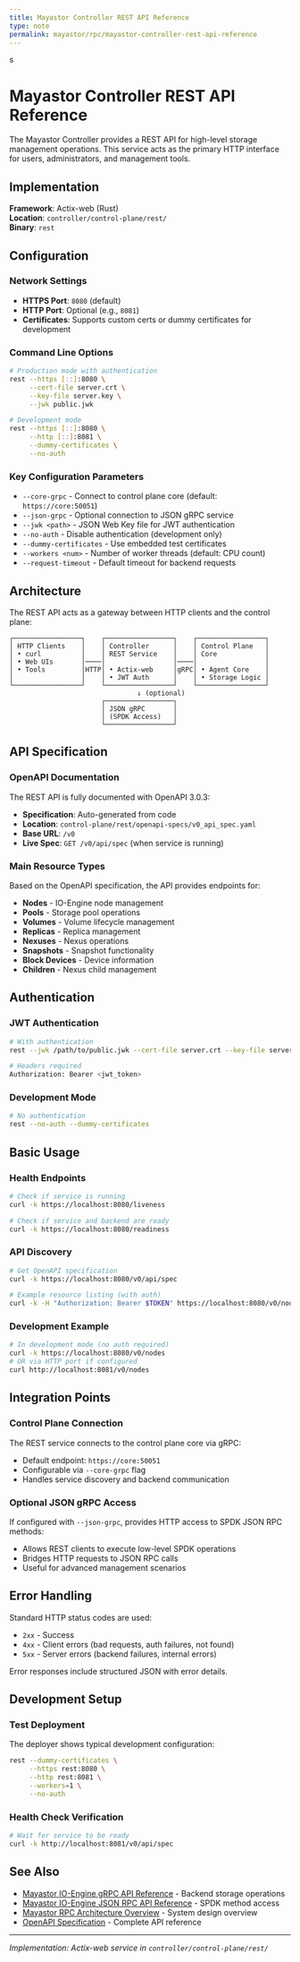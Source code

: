 ```yaml
---
title: Mayastor Controller REST API Reference
type: note
permalink: mayastor/rpc/mayastor-controller-rest-api-reference
---
```

s
# Mayastor Controller REST API Reference

The Mayastor Controller provides a REST API for high-level storage management operations. This service acts as the primary HTTP interface for users, administrators, and management tools.

## Implementation

**Framework**: Actix-web (Rust)  
**Location**: `controller/control-plane/rest/`  
**Binary**: `rest`

## Configuration

### Network Settings
- **HTTPS Port**: `8080` (default)
- **HTTP Port**: Optional (e.g., `8081`)
- **Certificates**: Supports custom certs or dummy certificates for development

### Command Line Options
```bash
# Production mode with authentication
rest --https [::]:8080 \
     --cert-file server.crt \
     --key-file server.key \
     --jwk public.jwk

# Development mode
rest --https [::]:8080 \
     --http [::]:8081 \
     --dummy-certificates \
     --no-auth
```

### Key Configuration Parameters
- `--core-grpc` - Connect to control plane core (default: `https://core:50051`)
- `--json-grpc` - Optional connection to JSON gRPC service
- `--jwk <path>` - JSON Web Key file for JWT authentication
- `--no-auth` - Disable authentication (development only)
- `--dummy-certificates` - Use embedded test certificates
- `--workers <num>` - Number of worker threads (default: CPU count)
- `--request-timeout` - Default timeout for backend requests

## Architecture

The REST API acts as a gateway between HTTP clients and the control plane:

```
┌─────────────────┐    ┌─────────────────┐    ┌─────────────────┐
│ HTTP Clients    │    │ Controller      │    │ Control Plane   │
│ • curl          │    │ REST Service    │    │ Core            │
│ • Web UIs       │────│                 │────│                 │
│ • Tools         │HTTP│ • Actix-web     │gRPC│ • Agent Core    │
│                 │    │ • JWT Auth      │    │ • Storage Logic │
└─────────────────┘    └─────────────────┘    └─────────────────┘
                                ↓ (optional)
                       ┌─────────────────┐
                       │ JSON gRPC       │
                       │ (SPDK Access)   │
                       └─────────────────┘
```

## API Specification

### OpenAPI Documentation
The REST API is fully documented with OpenAPI 3.0.3:

- **Specification**: Auto-generated from code
- **Location**: `control-plane/rest/openapi-specs/v0_api_spec.yaml`
- **Base URL**: `/v0`
- **Live Spec**: `GET /v0/api/spec` (when service is running)

### Main Resource Types
Based on the OpenAPI specification, the API provides endpoints for:

- **Nodes** - IO-Engine node management
- **Pools** - Storage pool operations  
- **Volumes** - Volume lifecycle management
- **Replicas** - Replica management
- **Nexuses** - Nexus operations
- **Snapshots** - Snapshot functionality
- **Block Devices** - Device information
- **Children** - Nexus child management

## Authentication

### JWT Authentication
```bash
# With authentication
rest --jwk /path/to/public.jwk --cert-file server.crt --key-file server.key

# Headers required
Authorization: Bearer <jwt_token>
```

### Development Mode
```bash  
# No authentication
rest --no-auth --dummy-certificates
```

## Basic Usage

### Health Endpoints
```bash
# Check if service is running
curl -k https://localhost:8080/liveness

# Check if service and backend are ready
curl -k https://localhost:8080/readiness
```

### API Discovery
```bash
# Get OpenAPI specification
curl -k https://localhost:8080/v0/api/spec

# Example resource listing (with auth)
curl -k -H "Authorization: Bearer $TOKEN" https://localhost:8080/v0/nodes
```

### Development Example
```bash
# In development mode (no auth required)
curl -k https://localhost:8080/v0/nodes
# OR via HTTP port if configured
curl http://localhost:8081/v0/nodes
```

## Integration Points

### Control Plane Connection
The REST service connects to the control plane core via gRPC:
- Default endpoint: `https://core:50051`
- Configurable via `--core-grpc` flag
- Handles service discovery and backend communication

### Optional JSON gRPC Access
If configured with `--json-grpc`, provides HTTP access to SPDK JSON RPC methods:
- Allows REST clients to execute low-level SPDK operations
- Bridges HTTP requests to JSON RPC calls
- Useful for advanced management scenarios

## Error Handling

Standard HTTP status codes are used:
- `2xx` - Success
- `4xx` - Client errors (bad requests, auth failures, not found)
- `5xx` - Server errors (backend failures, internal errors)

Error responses include structured JSON with error details.

## Development Setup

### Test Deployment
The deployer shows typical development configuration:
```bash
rest --dummy-certificates \
     --https rest:8080 \
     --http rest:8081 \
     --workers=1 \
     --no-auth
```

### Health Check Verification
```bash
# Wait for service to be ready
curl -k http://localhost:8081/v0/api/spec
```

## See Also

- [Mayastor IO-Engine gRPC API Reference](mayastor-io-engine-g-rpc-api-reference) - Backend storage operations
- [Mayastor IO-Engine JSON RPC API Reference](mayastor-io-engine-json-rpc-api-reference) - SPDK method access  
- [Mayastor RPC Architecture Overview](mayastor-rpc-architecture-overview) - System design overview
- [OpenAPI Specification](https://github.com/openebs/mayastor/blob/develop/controller/control-plane/rest/openapi-specs/v0_api_spec.yaml) - Complete API reference

---

*Implementation: Actix-web service in `controller/control-plane/rest/`*